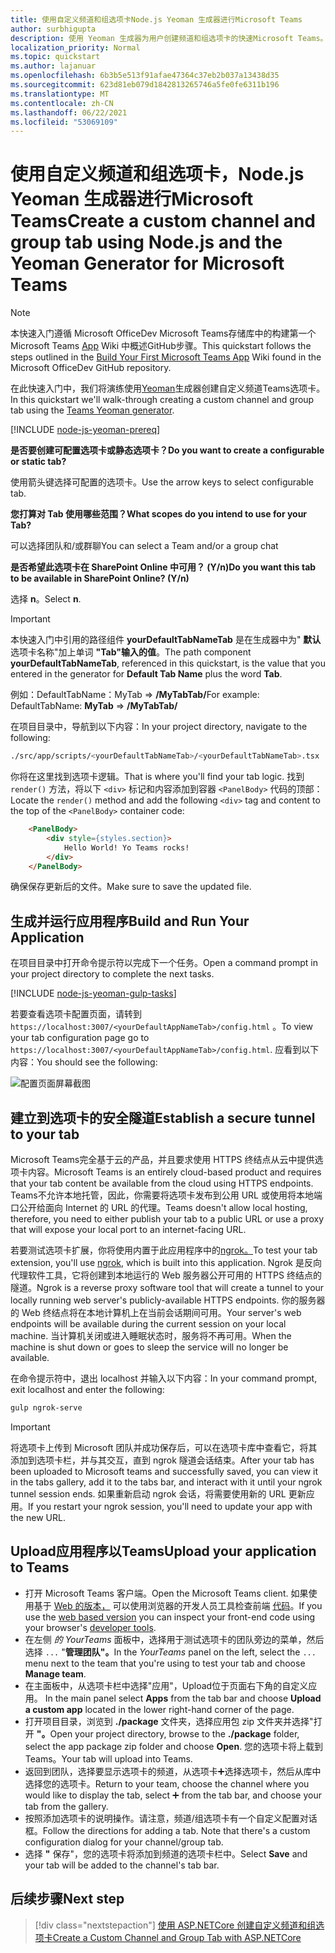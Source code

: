 ```yaml
---
title: 使用自定义频道和组选项卡Node.js Yeoman 生成器进行Microsoft Teams
author: surbhigupta
description: 使用 Yeoman 生成器为用户创建频道和组选项卡的快速Microsoft Teams。
localization_priority: Normal
ms.topic: quickstart
ms.author: lajanuar
ms.openlocfilehash: 6b3b5e513f91afae47364c37eb2b037a13438d35
ms.sourcegitcommit: 623d81eb079d1842813265746a5fe0fe6311b196
ms.translationtype: MT
ms.contentlocale: zh-CN
ms.lasthandoff: 06/22/2021
ms.locfileid: "53069109"
---
```

# <a name="create-a-custom-channel-and-group-tab-using-nodejs-and-the-yeoman-generator-for-microsoft-teams"></a><span data-ttu-id="9ce7d-103">使用自定义频道和组选项卡，Node.js Yeoman 生成器进行Microsoft Teams</span><span class="sxs-lookup"><span data-stu-id="9ce7d-103">Create a custom channel and group tab using Node.js and the Yeoman Generator for Microsoft Teams</span></span>

>[!NOTE]
><span data-ttu-id="9ce7d-104">本快速入门遵循 Microsoft OfficeDev Microsoft Teams存储库中的构建第一个 Microsoft Teams [App](https://github.com/OfficeDev/generator-teams/wiki/Build-Your-First-Microsoft-Teams-App) Wiki 中概述GitHub步骤。</span><span class="sxs-lookup"><span data-stu-id="9ce7d-104">This quickstart follows the steps outlined in the [Build Your First Microsoft Teams App](https://github.com/OfficeDev/generator-teams/wiki/Build-Your-First-Microsoft-Teams-App) Wiki found in the Microsoft OfficeDev GitHub repository.</span></span>

<span data-ttu-id="9ce7d-105">在此快速入门中，我们将演练使用[Yeoman](https://github.com/OfficeDev/generator-teams/)生成器创建自定义频道Teams选项卡。</span><span class="sxs-lookup"><span data-stu-id="9ce7d-105">In this quickstart we'll walk-through creating a custom channel and group tab using the [Teams Yeoman generator](https://github.com/OfficeDev/generator-teams/).</span></span>

[!INCLUDE [node-js-yeoman-prereq](~/includes/tabs/node-js-yeoman-prereq.md)]

<span data-ttu-id="9ce7d-106">**是否要创建可配置选项卡或静态选项卡？**</span><span class="sxs-lookup"><span data-stu-id="9ce7d-106">**Do you want to create a configurable or static tab?**</span></span>

<span data-ttu-id="9ce7d-107">使用箭头键选择可配置的选项卡。</span><span class="sxs-lookup"><span data-stu-id="9ce7d-107">Use the arrow keys to select configurable tab.</span></span>

<span data-ttu-id="9ce7d-108">**您打算对 Tab 使用哪些范围？**</span><span class="sxs-lookup"><span data-stu-id="9ce7d-108">**What scopes do you intend to use for your Tab?**</span></span>

<span data-ttu-id="9ce7d-109">可以选择团队和/或群聊</span><span class="sxs-lookup"><span data-stu-id="9ce7d-109">You can select a Team and/or a group chat</span></span>

<span data-ttu-id="9ce7d-110">**是否希望此选项卡在 SharePoint Online 中可用？ (Y/n)**</span><span class="sxs-lookup"><span data-stu-id="9ce7d-110">**Do you want this tab to be available in SharePoint Online? (Y/n)**</span></span> 

<span data-ttu-id="9ce7d-111">选择 **n**。</span><span class="sxs-lookup"><span data-stu-id="9ce7d-111">Select **n**.</span></span>

>[!IMPORTANT]
><span data-ttu-id="9ce7d-112">本快速入门中引用的路径组件 **yourDefaultTabNameTab** 是在生成器中为" **默认** 选项卡名称"加上单词 **"Tab"输入的值**。</span><span class="sxs-lookup"><span data-stu-id="9ce7d-112">The path component **yourDefaultTabNameTab**, referenced in this quickstart, is the value that you entered in the generator for **Default Tab Name** plus the word **Tab**.</span></span>
>
><span data-ttu-id="9ce7d-113">例如：DefaultTabName：MyTab   =>  **/MyTabTab/**</span><span class="sxs-lookup"><span data-stu-id="9ce7d-113">For example: DefaultTabName: **MyTab** => **/MyTabTab/**</span></span>

<span data-ttu-id="9ce7d-114">在项目目录中，导航到以下内容：</span><span class="sxs-lookup"><span data-stu-id="9ce7d-114">In your project directory, navigate to the following:</span></span>

```bash
./src/app/scripts/<yourDefaultTabNameTab>/<yourDefaultTabNameTab>.tsx
```

<span data-ttu-id="9ce7d-115">你将在这里找到选项卡逻辑。</span><span class="sxs-lookup"><span data-stu-id="9ce7d-115">That is where you'll find your tab logic.</span></span> <span data-ttu-id="9ce7d-116">找到 `render()` 方法，将以下 `<div>` 标记和内容添加到容器 `<PanelBody>` 代码的顶部：</span><span class="sxs-lookup"><span data-stu-id="9ce7d-116">Locate the `render()` method and add the following `<div>` tag and content to the top of the `<PanelBody>` container code:</span></span>

```html
    <PanelBody>
        <div style={styles.section}>
            Hello World! Yo Teams rocks!
        </div>
    </PanelBody>
```

<span data-ttu-id="9ce7d-117">确保保存更新后的文件。</span><span class="sxs-lookup"><span data-stu-id="9ce7d-117">Make sure to save the updated file.</span></span>

## <a name="build-and-run-your-application"></a><span data-ttu-id="9ce7d-118">生成并运行应用程序</span><span class="sxs-lookup"><span data-stu-id="9ce7d-118">Build and Run Your Application</span></span>

<span data-ttu-id="9ce7d-119">在项目目录中打开命令提示符以完成下一个任务。</span><span class="sxs-lookup"><span data-stu-id="9ce7d-119">Open a command prompt in your project directory to complete the next tasks.</span></span>

[!INCLUDE [node-js-yeoman-gulp-tasks](~/includes/tabs/node-js-yeoman-gulp-tasks.md)]

<span data-ttu-id="9ce7d-120">若要查看选项卡配置页面，请转到 `https://localhost:3007/<yourDefaultAppNameTab>/config.html` 。</span><span class="sxs-lookup"><span data-stu-id="9ce7d-120">To view your tab configuration page go to `https://localhost:3007/<yourDefaultAppNameTab>/config.html`.</span></span> <span data-ttu-id="9ce7d-121">应看到以下内容：</span><span class="sxs-lookup"><span data-stu-id="9ce7d-121">You should see the following:</span></span>

![配置页面屏幕截图](~/assets/images/tab-images/configurationPage.png)

## <a name="establish-a-secure-tunnel-to-your-tab"></a><span data-ttu-id="9ce7d-123">建立到选项卡的安全隧道</span><span class="sxs-lookup"><span data-stu-id="9ce7d-123">Establish a secure tunnel to your tab</span></span>

<span data-ttu-id="9ce7d-124">Microsoft Teams完全基于云的产品，并且要求使用 HTTPS 终结点从云中提供选项卡内容。</span><span class="sxs-lookup"><span data-stu-id="9ce7d-124">Microsoft Teams is an entirely cloud-based product and requires that your tab content be available from the cloud using HTTPS endpoints.</span></span> <span data-ttu-id="9ce7d-125">Teams不允许本地托管，因此，你需要将选项卡发布到公用 URL 或使用将本地端口公开给面向 Internet 的 URL 的代理。</span><span class="sxs-lookup"><span data-stu-id="9ce7d-125">Teams doesn't allow local hosting, therefore, you need to either publish your tab to a public URL or use a proxy that will expose your local port to an internet-facing URL.</span></span>

<span data-ttu-id="9ce7d-126">若要测试选项卡扩展，你将使用内置于此应用程序中的[ngrok。](https://ngrok.com/docs)</span><span class="sxs-lookup"><span data-stu-id="9ce7d-126">To test your tab extension, you'll use [ngrok](https://ngrok.com/docs), which is built into this application.</span></span> <span data-ttu-id="9ce7d-127">Ngrok 是反向代理软件工具，它将创建到本地运行的 Web 服务器公开可用的 HTTPS 终结点的隧道。</span><span class="sxs-lookup"><span data-stu-id="9ce7d-127">Ngrok is a reverse proxy software tool that will create a tunnel to your locally running web server's publicly-available HTTPS endpoints.</span></span> <span data-ttu-id="9ce7d-128">你的服务器的 Web 终结点将在本地计算机上在当前会话期间可用。</span><span class="sxs-lookup"><span data-stu-id="9ce7d-128">Your server's web endpoints will be available during the current session on your local machine.</span></span> <span data-ttu-id="9ce7d-129">当计算机关闭或进入睡眠状态时，服务将不再可用。</span><span class="sxs-lookup"><span data-stu-id="9ce7d-129">When the machine is shut down or goes to sleep the service will no longer be available.</span></span>

<span data-ttu-id="9ce7d-130">在命令提示符中，退出 localhost 并输入以下内容：</span><span class="sxs-lookup"><span data-stu-id="9ce7d-130">In your command prompt, exit localhost and enter the following:</span></span>

```bash
gulp ngrok-serve
```

> [!IMPORTANT]
> <span data-ttu-id="9ce7d-131">将选项卡上传到 Microsoft 团队并成功保存后，可以在选项卡库中查看它，将其添加到选项卡栏，并与其交互，直到 ngrok 隧道会话结束。</span><span class="sxs-lookup"><span data-stu-id="9ce7d-131">After your tab has been uploaded to Microsoft teams and successfully saved, you can view it in the tabs gallery, add it to the tabs bar, and interact with it until your ngrok tunnel session ends.</span></span> <span data-ttu-id="9ce7d-132">如果重新启动 ngrok 会话，将需要使用新的 URL 更新应用。</span><span class="sxs-lookup"><span data-stu-id="9ce7d-132">If you restart your ngrok session, you'll need to update your app with the new URL.</span></span>

## <a name="upload-your-application-to-teams"></a><span data-ttu-id="9ce7d-133">Upload应用程序以Teams</span><span class="sxs-lookup"><span data-stu-id="9ce7d-133">Upload your application to Teams</span></span>

- <span data-ttu-id="9ce7d-134">打开 Microsoft Teams 客户端。</span><span class="sxs-lookup"><span data-stu-id="9ce7d-134">Open the Microsoft Teams client.</span></span> <span data-ttu-id="9ce7d-135">如果使用基于 [Web 的版本，](https://teams.microsoft.com) 可以使用浏览器的开发人员工具检查前端 [代码](~/tabs/how-to/developer-tools.md)。</span><span class="sxs-lookup"><span data-stu-id="9ce7d-135">If you use the [web based version](https://teams.microsoft.com) you can inspect your front-end code using your browser's [developer tools](~/tabs/how-to/developer-tools.md).</span></span>
- <span data-ttu-id="9ce7d-136">在左侧 *的 YourTeams* 面板中，选择用于测试选项卡的团队旁边的菜单，然后选择 `...` "**管理团队"。**</span><span class="sxs-lookup"><span data-stu-id="9ce7d-136">In the *YourTeams* panel on the left, select the `...` menu next to the team that you're using to test your tab and choose **Manage team**.</span></span>
- <span data-ttu-id="9ce7d-137">在主面板中，从选项卡栏中选择"应用"，Upload位于页面右下角的自定义应用。 </span><span class="sxs-lookup"><span data-stu-id="9ce7d-137">In the main panel select **Apps** from the tab bar and choose **Upload a custom app** located in the lower right-hand corner of the page.</span></span>
- <span data-ttu-id="9ce7d-138">打开项目目录，浏览到 **./package** 文件夹，选择应用包 zip 文件夹并选择"打开 **"。**</span><span class="sxs-lookup"><span data-stu-id="9ce7d-138">Open your project directory, browse to the **./package** folder, select the app package zip folder and choose **Open**.</span></span> <span data-ttu-id="9ce7d-139">您的选项卡将上载到Teams。</span><span class="sxs-lookup"><span data-stu-id="9ce7d-139">Your tab will upload into Teams.</span></span>
- <span data-ttu-id="9ce7d-140">返回到团队，选择要显示选项卡的频道，从选项卡➕选择选项卡，然后从库中选择您的选项卡。</span><span class="sxs-lookup"><span data-stu-id="9ce7d-140">Return to your team, choose the channel where you would like to display the tab, select ➕ from the tab bar, and choose your tab from the gallery.</span></span>
- <span data-ttu-id="9ce7d-141">按照添加选项卡的说明操作。请注意，频道/组选项卡有一个自定义配置对话框。</span><span class="sxs-lookup"><span data-stu-id="9ce7d-141">Follow the directions for adding a tab. Note that there's a custom configuration dialog for your channel/group tab.</span></span>
- <span data-ttu-id="9ce7d-142">选择 **"** 保存"，您的选项卡将添加到频道的选项卡栏中。</span><span class="sxs-lookup"><span data-stu-id="9ce7d-142">Select **Save** and your tab will be added to the channel's tab bar.</span></span>

## <a name="next-step"></a><span data-ttu-id="9ce7d-143">后续步骤</span><span class="sxs-lookup"><span data-stu-id="9ce7d-143">Next step</span></span>

> [!div class="nextstepaction"]
> [<span data-ttu-id="9ce7d-144">使用 ASP.NETCore 创建自定义频道和组选项卡</span><span class="sxs-lookup"><span data-stu-id="9ce7d-144">Create a Custom Channel and Group Tab with ASP.NETCore</span></span>](~/tabs/quickstarts/create-channel-group-tab-dotnet-core.md)

